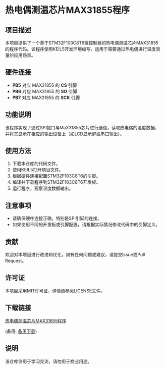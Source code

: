 # 热电偶测温芯片MAX31855程序

## 项目描述
本项目提供了一个基于STM32F103C8T6微控制器的热电偶测温芯片MAX31855的程序代码。该程序使用KEIL5开发环境编写，适用于需要通过热电偶进行温度测量的应用场景。

## 硬件连接
- **PB5** 对应 MAX31855 的 **CS** 引脚
- **PB6** 对应 MAX31855 的 **SO** 引脚
- **PB7** 对应 MAX31855 的 **SCK** 引脚

## 功能说明
该程序实现了通过SPI接口与MaX31855芯片进行通信，读取热电偶的温度数据，并将其显示在相应的输出设备上（如LCD显示屏或串口输出）。

## 使用方法
1. 下载本仓库的代码文件。
2. 使用KEIL5打开项目文件。
3. 根据硬件连接配置STM32F103C8T6的引脚。
4. 编译并下载程序到STM32F103C8T6开发板。
5. 运行程序，观察温度数据输出。

## 注意事项
- 请确保硬件连接正确，特别是SPI引脚的连接。
- 如果使用不同的开发板或引脚配置，请根据实际情况修改代码中的引脚定义。

## 贡献
欢迎对本项目进行改进和优化，如有任何问题或建议，请提交Issue或Pull Request。

## 许可证
本项目采用MIT许可证，详情请参阅LICENSE文件。

## 下载链接
[热电偶测温芯片MAX31855程序](https://pan.quark.cn/s/216246ed082f) 

(备用: [备用下载](https://pan.baidu.com/s/1OOkU1IGS9cjXCCpyEKaOTQ?pwd=1234))

## 说明

该仓库仅用于学习交流，请勿用于商业用途。
